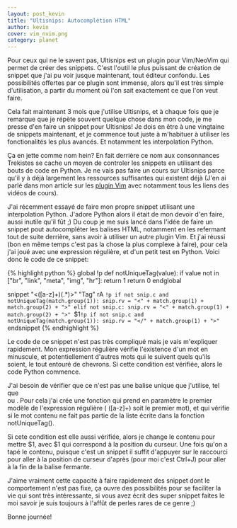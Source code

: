 ```yaml
---
layout: post_kevin
title: "Ultisnips: Autocomplétion HTML"
author: kevin
cover: vim_nvim.png
category: planet
---
```


Pour ceux qui ne le savent pas, Ultisnips est un plugin pour Vim/NeoVim qui permet de créer des snippets. C'est l'outil le plus puissant de création de snippet que j'ai pu voir jusque maintenant, tout éditeur confondu. Les possibilités offertes par ce plugin sont immense, alors qu'il est très simple d'utilisation, a partir du moment où l'on sait exactement ce que l'on veut faire.

<!--break-->

Cela fait maintenant 3 mois que j'utilise Ultisnips, et à chaque fois que je remarque que je répète souvent quelque chose dans mon code, je me presse d'en faire un snippet pour Ultisnips! Je dois en être à une vingtaine de snippets maintenant, et je commence tout juste à m'habituer à utiliser les fonctionalités les plus avancés. Et notamment les interpolation Python.

Ça en jette comme nom hein? En fait derrière ce nom aux consonnances Trekistes se cache un moyen de controler les snippets en utilisant des bouts de code en Python. Je ne vais pas faire un cours sur Ultisnips parce qu'il y à déjà largement les ressources suffisantes qui existent déjà (J'en ai parlé dans mon article sur les [plugin Vim](http://ilphrin.com/planet/2015/09/16/topo-des-plugins-vim-01.html) avec notamment tous les liens des vidéos de cours).

J'ai récemment essayé de faire mon propre snippet utilisant une interpolation Python. J'adore Python alors il était de mon devoir d'en faire, aussi inutile qu'il fût ;) Du coup je me suis lancé dans l'idée de faire un snippet pout autocompléter les balises HTML, notamment en les refermant tout de suite derrière, sans avoir à utiliser un autre plugin Vim. Et j'ai réussi (bon en même temps c'est pas la chose la plus complexe à faire), pour cela j'ai joué avec une expression régulière, et d'un petit test en Python. Voici donc le code de ce snippet:

{% highlight python %}
global !p
def notUniqueTag(value):
  if value not in ["br", "link", "meta", "img", "hr"]:
    return 1
  return 0
endglobal

snippet "<([a-z]+)(.\*)>" "Tag" rA
`!p
if not snip.c and notUniqueTag(match.group(1)):
  snip.rv = "<" + match.group(1) + match.group(2) + ">"
elif not snip.c:
  snip.rv = "<" + match.group(1) + match.group(2) + ">"
`$1`!p
if not snip.c and notUniqueTag(match.group(1)):
  snip.rv = "</" + match.group(1) + ">"
`
endsnippet
{% endhighlight %}

Le code de ce snippet n'est pas très compliqué mais je vais m'expliquer rapidement. Mon expression régulière vérifie l'existence d'un mot en minuscule, et potentiellement d'autres mots qui le suivent quels qu'ils soient, le tout entouré de chevrons. Si cette condition est vérifiée, alors le code Python commence.

J'ai besoin de vérifier que ce n'est pas une balise unique que j'utilise, tel que <br /> ou <meta />. Pour cela j'ai crée une fonction qui prend en paramètre le premier modèle de l'expression régulière ( ([a-z]+) soit le premier mot), et qui vérifie si le mot contenu ne fait pas partie de la liste écrite dans la fonction notUniqueTag().

Si cete condition est elle aussi vérifiée, alors je change le contenu pour mettre <maBalise>$1</maBalise>, avec $1 qui correspond à la position du curseur. Une fois qu'on a tapé le contenu, puisque c'est un snippet il suffit d'appuyer sur le raccourci pour aller à la position de curseur d'après (pour moi c'est Ctrl+J) pour aller à la fin de la balise fermante.

J'aime vraiment cette capacité à faire rapidement des snippet dont le comportement n'est pas fixe, ça ouvre des possibilités pour se faciliter la vie qui sont très intéressante, si vous avez écrit des super snippet faites le moi savoir je suis toujours à l'affût de perles rares de ce genre ;)

Bonne journée!
